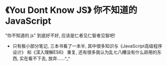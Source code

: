 # 《You Dont Know JS》 你不知道的 JavaScript

"你不知道的 js" 到底好不好, 应该是仁者见仁智者见智吧!

- 只有极小部分笔记, 三本书看了一本半, 其中很多知识与《JavaScript高级程序设计》
  和《深入理解ES6》 重复, 还有很多我认为乱七八糟没有什么卵用的东西,
  实在看不下去, 放弃......^_^ 